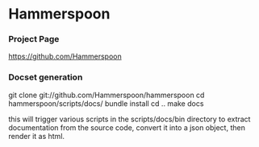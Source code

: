 Hammerspoon
===========

### Project Page

https://github.com/Hammerspoon

### Docset generation

git clone git://github.com/Hammerspoon/hammerspoon
cd hammerspoon/scripts/docs/
bundle install
cd ..
make docs

this will trigger various scripts in the scripts/docs/bin directory to extract documentation from the source code, convert it into a json object, then render it as html.
